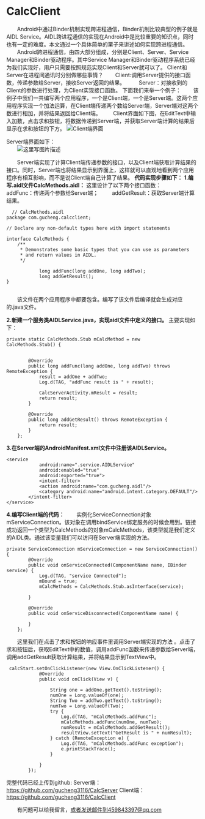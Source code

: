 # CalcClient
    
&emsp;&emsp;Android中通过Binder机制实现跨进程通信，Binder机制比较典型的例子就是AIDL Service。AIDL跨进程通信的实现在Android中是比较重要的知识点，同时也有一定的难度。本文通过一个具体简单的栗子来讲述如何实现跨进程通信。
&emsp;&emsp;Android跨进程通信，由四大部分组成，分别是Client、Server、Service Manager和Binder驱动程序。其中Service Manager和Binder驱动程序系统已经为我们实现好，用户只需要按照规范实现Client和Server就可以了。
Client和Server在进程间通讯时分别做哪些事情？
    &emsp;&emsp;Client:调用Server提供的接口函数，传递参数给Server，接收Server返回的结果。
   &emsp;&emsp; Server：对接收到的Client的参数进行处理，为Client实现接口函数。
下面我们来举一个例子：
    &emsp;&emsp;该例子中我们一共编写两个应用程序，一个是Client端，一个是Server端。这两个应用程序实现一个加法运算，在Client端传递两个数给Server端，Server端对这两个数进行相加，并将结果返回给Client端。
    &emsp;&emsp;Client界面如下图，在EditText中输入加数，点击求和按钮，将数据传递到Server端，并获取Server端计算的结果后显示在求和按钮的下方。
![Client端界面](http://img.blog.csdn.net/20170404221143707?watermark/2/text/aHR0cDovL2Jsb2cuY3Nkbi5uZXQvZ3VjaGVuZzMxMTY=/font/5a6L5L2T/fontsize/400/fill/I0JBQkFCMA==/dissolve/70/gravity/SouthEast)

   Server端界面如下：    
&emsp;&emsp;![这里写图片描述](http://img.blog.csdn.net/20170404221408757?watermark/2/text/aHR0cDovL2Jsb2cuY3Nkbi5uZXQvZ3VjaGVuZzMxMTY=/font/5a6L5L2T/fontsize/400/fill/I0JBQkFCMA==/dissolve/70/gravity/SouthEast)

&emsp;&emsp;Server端实现了计算Client端传递参数的接口，以及Client端获取计算结果的接口。同时，Server端也将结果显示到界面上，这样就可以直观地看到两个应用程序有相互影响，而不是说Client端自己计算了结果。
**代码实现步骤如下：**
**1.编写.aidl文件CalcMethods.aidl：**
这里设计了以下两个接口函数：
    &emsp;&emsp;addFunc：传递两个参数给Server端；
   &emsp;&emsp; addGetResult：获取Server端计算结果。
```
  // CalcMethods.aidl
package com.gucheng.calcclient;

// Declare any non-default types here with import statements

interface CalcMethods {
    /**
     * Demonstrates some basic types that you can use as parameters
     * and return values in AIDL.
     */

            long addFunc(long addOne, long addTwo);
            long addGetResult();
}
  
```


 
 &emsp;&emsp;该文件在两个应用程序中都要包含。编写了该文件后编译就会生成对应的.java文件。
    
**2.新建一个服务类AIDLService.java，实现aidl文件中定义的接口。**
主要实现如下：

```
private static CalcMethods.Stub mCalcMethod = new         CalcMethods.Stub() {


        @Override
        public long addFunc(long addOne, long addTwo) throws RemoteException {
            result = addOne + addTwo;
            Log.d(TAG, "addFunc result is " + result);

            CalcServerActivity.mResult = result;
            return result;
        }

        @Override
        public long addGetResult() throws RemoteException {
            return result;
        }
    };
```

**3.在Server端的AndroidManifest.xml文件中注册该AIDLService。**

```
<service
            android:name=".service.AIDLService"
            android:enabled="true"
            android:exported="true">
            <intent-filter>
            <action android:name="com.gucheng.aidl"/>
            <category android:name="android.intent.category.DEFAULT"/>
        </intent-filter>
</service>
```

**4.编写Client端的代码：**
    &emsp;&emsp;实例化ServiceConnection对象mServiceConnection。该对象在调用bindService绑定服务的时候会用到。链接成功返回一个类型为CalcMethods的对象mCalcMethods，该类型就是我们定义的AIDL类。通过该变量我们可以访问在Server端实现的方法。
```
private ServiceConnection mServiceConnection = new ServiceConnection() {
        @Override
        public void onServiceConnected(ComponentName name, IBinder service) {
            Log.d(TAG, "service Connected");
            mBound = true;
            mCalcMethods = CalcMethods.Stub.asInterface(service);

        }

        @Override
        public void onServiceDisconnected(ComponentName name) {

        }
    };
```

&emsp;&emsp;这里我们在点击了求和按钮的响应事件里调用Server端实现的方法 。点击了求和按钮后，获取EditText中的数值，调用addFunc函数来传递参数给Server端，调用addGetResult获取计算结果，并将结果显示到TextView中。
```
 calcStart.setOnClickListener(new View.OnClickListener() {
            @Override
            public void onClick(View v) {

                String one = addOne.getText().toString();
                numOne = Long.valueOf(one);
                String Two = addTwo.getText().toString();
                numTwo = Long.valueOf(Two);
                try {
                    Log.d(TAG, "mCalcMethods.addFunc");
                    mCalcMethods.addFunc(numOne, numTwo);
                    numResult = mCalcMethods.addGetResult();
                    resultView.setText("GetResult is " + numResult);
                } catch (RemoteException e) {
                    Log.d(TAG, "mCalcMethods.addFunc exception");
                    e.printStackTrace();
                }

            }
        });
```
	  
完整代码已经上传到github:
Server端：https://github.com/gucheng3116/CalcServer
Client端：https://github.com/gucheng3116/CalcClient

&emsp;&emsp;有问题可以给我留言，或者发送邮件到459843397@qq.com
